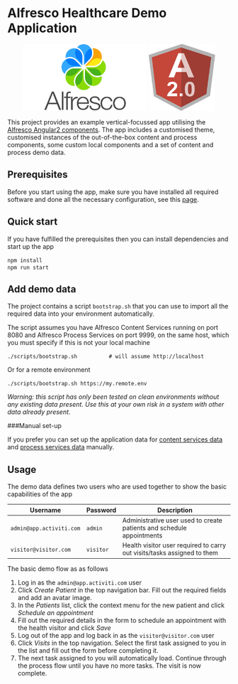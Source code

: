 # Alfresco Healthcare Demo Application

<p align="center">
  <img title="alfresco" alt='alfresco' src='assets/alfresco.png'  width="280px" height="150px"></img>
  <img title="angular2" alt='angular2' src='assets/angular2.png'  width="150px" height="150px"></img>
</p>

This project provides an example vertical-focussed app utilising the
[Alfresco Angular2 components](http://github.com/Alfresco/alfresco-ng2-components). The app includes a
customised theme, customised instances of the out-of-the-box content and process components, some custom
local components and a set of content and process demo data.

## Prerequisites

Before you start using the app, make sure you have installed all required software and done all the
necessary configuration, see this [page](PREREQUISITES.md).

## Quick start

If you have fulfilled the prerequisites then you can install dependencies and start up the app

    npm install
    npm run start

## Add demo data

The project contains a script `bootstrap.sh` that you can use to import all the required data into your
environment automatically.

The script assumes you have Alfresco Content Services running on port 8080 and Alfresco Process Services
on port 9999, on the same host, which you must specify if this is not your local machine

    ./scripts/bootstrap.sh          # will assume http://localhost

Or for a remote environment

    ./scripts/bootstrap.sh https://my.remote.env

*Warning: this script has only been tested on clean environments without any existing data present. Use
this at your own risk in a system with other data already present.*

###Manual set-up

If you prefer you can set up the application data for [content services data](assets/ecm/README.md) and
[process services data](assets/bpm/README.md) manually.

## Usage

The demo data defines two users who are used together to show the basic capabilities of the app

| Username                  | Password    | Description              |
| ------------------------- | ----------- | ------------------------ |
| `admin@app.activiti.com`  | `admin`     | Administrative user used to create patients and schedule appointments |
| `visitor@visitor.com`     | `visitor`   | Health visitor user required to carry out visits/tasks assigned to them |

The basic demo flow as as follows

1. Log in as the `admin@app.activiti.com` user
2. Click *Create Patient* in the top navigation bar. Fill out the required fields and add an avatar image.
3. In the *Patients* list, click the context menu for the new patient and click *Schedule an appointment*
4. Fill out the required details in the form to schedule an appointment with the health visitor and click *Save*
4. Log out of the app and log back in as the `visitor@visitor.com` user
5. Click *Visits* in the top navigation. Select the first task assigned to you in the list and fill out the form before completing it.
6. The next task assigned to you will automatically load. Continue through the process flow until you have no more tasks. The visit is now complete.